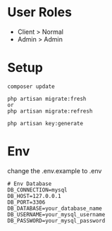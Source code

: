 # User Roles

-   Client > Normal
-   Admin > Admin

# Setup

```
composer update
```

```
php artisan migrate:fresh
or
php artisan migrate:refresh
```

```
php artisan key:generate
```

# Env 

change the .env.example to .env

```
# Env Database
DB_CONNECTION=mysql
DB_HOST=127.0.0.1
DB_PORT=3306
DB_DATABASE=your_database_name
DB_USERNAME=your_mysql_username
DB_PASSWORD=your_mysql_password
```

